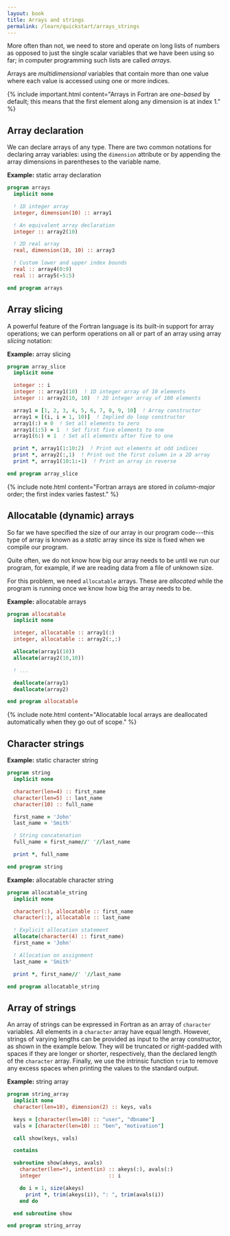 ```yaml
---
layout: book
title: Arrays and strings
permalink: /learn/quickstart/arrays_strings
---
```




More often than not, we need to store and operate on long lists of numbers as opposed to just the single scalar variables
that we have been using so far; in computer programming such lists are called  _arrays_.

Arrays are _multidimensional_ variables that contain more than one value
where each value is accessed using one or more indices.

{% include important.html content="Arrays in Fortran are _one-based_ by default; this means
that the first element along any dimension is at index 1." %}


## Array declaration

We can declare arrays of any type. There are two common notations for declaring array variables:
using the `dimension` attribute or by appending the array dimensions in parentheses to the variable name.

__Example:__ static array declaration
```fortran
program arrays
  implicit none

  ! 1D integer array
  integer, dimension(10) :: array1

  ! An equivalent array declaration
  integer :: array2(10)

  ! 2D real array
  real, dimension(10, 10) :: array3

  ! Custom lower and upper index bounds
  real :: array4(0:9)
  real :: array5(-5:5)

end program arrays
```

## Array slicing

A powerful feature of the Fortran language is its built-in support for array operations;
we can perform operations on all or part of an array using array _slicing_ notation:

__Example:__ array slicing
```fortran
program array_slice
  implicit none

  integer :: i
  integer :: array1(10)  ! 1D integer array of 10 elements
  integer :: array2(10, 10)  ! 2D integer array of 100 elements

  array1 = [1, 2, 3, 4, 5, 6, 7, 8, 9, 10]  ! Array constructor
  array1 = [(i, i = 1, 10)]  ! Implied do loop constructor
  array1(:) = 0  ! Set all elements to zero
  array1(1:5) = 1  ! Set first five elements to one
  array1(6:) = 1  ! Set all elements after five to one

  print *, array1(1:10:2)  ! Print out elements at odd indices
  print *, array2(:,1)  ! Print out the first column in a 2D array
  print *, array1(10:1:-1)  ! Print an array in reverse

end program array_slice
```

{% include note.html content="Fortran arrays are stored in _column-major_ order; the first
index varies fastest." %}

## Allocatable (dynamic) arrays

So far we have specified the size of our array in our program code---this
type of array is known as a _static_ array since its size is fixed when
we compile our program.

Quite often, we do not know how big our array needs to be until we run our program, for example, if we are reading data from a file of unknown size.

For this problem, we need `allocatable` arrays.
These are _allocated_ while the program is running once we know how big the array needs to be.

__Example:__ allocatable arrays
```fortran
program allocatable
  implicit none

  integer, allocatable :: array1(:)
  integer, allocatable :: array2(:,:)

  allocate(array1(10))
  allocate(array2(10,10))

  ! ...

  deallocate(array1)
  deallocate(array2)

end program allocatable
```

{% include note.html content="Allocatable local arrays are deallocated automatically
when they go out of scope." %}


## Character strings


__Example:__ static character string
```fortran
program string
  implicit none

  character(len=4) :: first_name
  character(len=5) :: last_name
  character(10) :: full_name

  first_name = 'John'
  last_name = 'Smith'

  ! String concatenation
  full_name = first_name//' '//last_name

  print *, full_name

end program string
```

__Example:__ allocatable character string
```fortran
program allocatable_string
  implicit none

  character(:), allocatable :: first_name
  character(:), allocatable :: last_name

  ! Explicit allocation statement
  allocate(character(4) :: first_name)
  first_name = 'John'

  ! Allocation on assignment
  last_name = 'Smith'

  print *, first_name//' '//last_name

end program allocatable_string
```


## Array of strings

An array of strings can be expressed in Fortran as an array of `character` variables.
All elements in a `character` array have equal length.
However, strings of varying lengths can be provided as input to the array constructor, as shown in the example below.
They will be truncated or right-padded with spaces if they are longer or shorter, respectively, than the declared length of the `character` array.
Finally, we use the intrinsic function `trim` to remove any excess spaces when printing the values to the standard output.


__Example:__ string array
```fortran
program string_array
  implicit none
  character(len=10), dimension(2) :: keys, vals

  keys = [character(len=10) :: "user", "dbname"]
  vals = [character(len=10) :: "ben", "motivation"]

  call show(keys, vals)

  contains

  subroutine show(akeys, avals)
    character(len=*), intent(in) :: akeys(:), avals(:)
    integer                      :: i

    do i = 1, size(akeys)
      print *, trim(akeys(i)), ": ", trim(avals(i))
    end do

  end subroutine show

end program string_array
```
